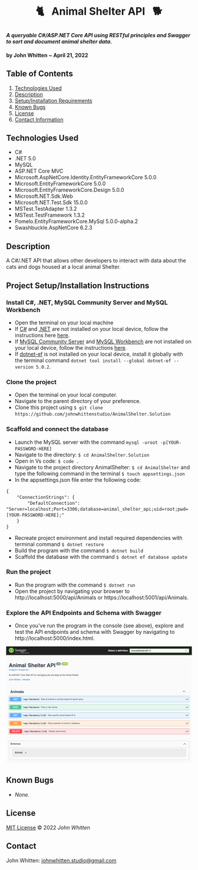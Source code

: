 # <p align="center"> 🐈  &nbsp; **Animal Shelter API** &nbsp; 🐕 </p>

#### _A queryable C#/ASP.NET Core API using RESTful principles and Swagger to sort and document animal shelter data._

#### by **John Whitten** ~ April 21, 2022

## Table of Contents

1. [Technologies Used](#technologies)
2. [Description](#description)
3. [Setup/Installation Requirements](#setup)
4. [Known Bugs](#bugs)
5. [License](#license)
6. [Contact Information](#contact)

## Technologies Used <a id="technologies"></a>

- C#
- .NET 5.0
- MySQL
- ASP.NET Core MVC
- Microsoft.AspNetCore.Identity.EntityFrameworkCore 5.0.0
- Microsoft.EntityFrameworkCore 5.0.0
- Microsoft.EntityFrameworkCore.Design 5.0.0
- Microsoft.NET.Sdk.Web
- Microsoft.NET.Test.Sdk 15.0.0
- MSTest.TestAdapter 1.3.2
- MSTest.TestFramework 1.3.2
- Pomelo.EntityFrameworkCore.MySql 5.0.0-alpha.2
- Swashbuckle.AspNetCore 6.2.3

## Description <a id="description"></a>

A C#/.NET API that allows other developers to interact with data about the cats and dogs housed at a local animal Shelter.


## Project Setup/Installation Instructions <a id="setup"></a>

### Install C#, .NET, MySQL Community Server and MySQL Workbench

- Open the terminal on your local machine
- If [C#](https://docs.microsoft.com/en-us/dotnet/csharp/) and [.NET](https://docs.microsoft.com/en-us/dotnet/) are not installed on your local device, follow the instructions here [here](https://www.learnhowtoprogram.com/c-and-net-part-time/getting-started-with-c/installing-c-and-net).
- If [MySQL Community Server](https://dev.mysql.com/downloads/mysql/) and [MySQL Workbench](https://www.mysql.com/products/workbench/) are not installed on your local device, follow the instructions [here](https://www.learnhowtoprogram.com/c-and-net-part-time/getting-started-with-c/installing-and-configuring-mysql).
- If [dotnet-ef](https://docs.microsoft.com/en-us/ef/core/cli/dotnet) is not installed on your local device, install it globally with the terminal command ```dotnet tool install --global dotnet-ef --version 5.0.2```.

### Clone the project

- Open the terminal on your local computer.
- Navigate to the parent directory of your preference.
- Clone this project using `$ git clone https://github.com/johnwhittenstudio/AnimalShelter.Solution`


### Scaffold and connect the database

- Launch the MySQL server with the command `mysql -uroot -p[YOUR-PASSWORD-HERE]`
- Navigate to the directory: `$ cd AnimalShelter.Solution`
- Open in Vs code: `$ code .`
- Navigate to the project directory AnimalShelter: `$ cd AnimalShelter` and type the following command in the terminal `$ touch appsettings.json`
- In the appsettings.json file enter the following code:

```
{
    "ConnectionStrings": {
        "DefaultConnection": "Server=localhost;Port=3306;database=animal_shelter_api;uid=root;pwd=[YOUR-PASSWORD-HERE];"
    }
}
```
- Recreate project environment and install required dependencies with terminal command `$ dotnet restore`
- Build the program with the command `$ dotnet build`
- Scaffold the database with the command ```$ dotnet ef database update```

### Run the project
- Run the program with the command `$ dotnet run`
- Open the project by navigating your browser to http://localhost:5000/api/Animals or https://localhost:5001/api/Animals.

### Explore the API Endpoints and Schema with Swagger
- Once you've run the program in the console (see above), explore and test the API endpoints and schema with Swagger by navigating to http://localhost:5000/index.html.

![Cover](./img/img_01.png)

## Known Bugs <a id="bugs"></a>

- _None._

## License <a id="license"></a>

[MIT License](https://opensource.org/licenses/MIT) © 2022 _John Whitten_

## Contact <a id="contact"></a>

John Whitten: [johnwhitten.studio@gmail.com](mailto:johnwhitten.studio@gmail.com)